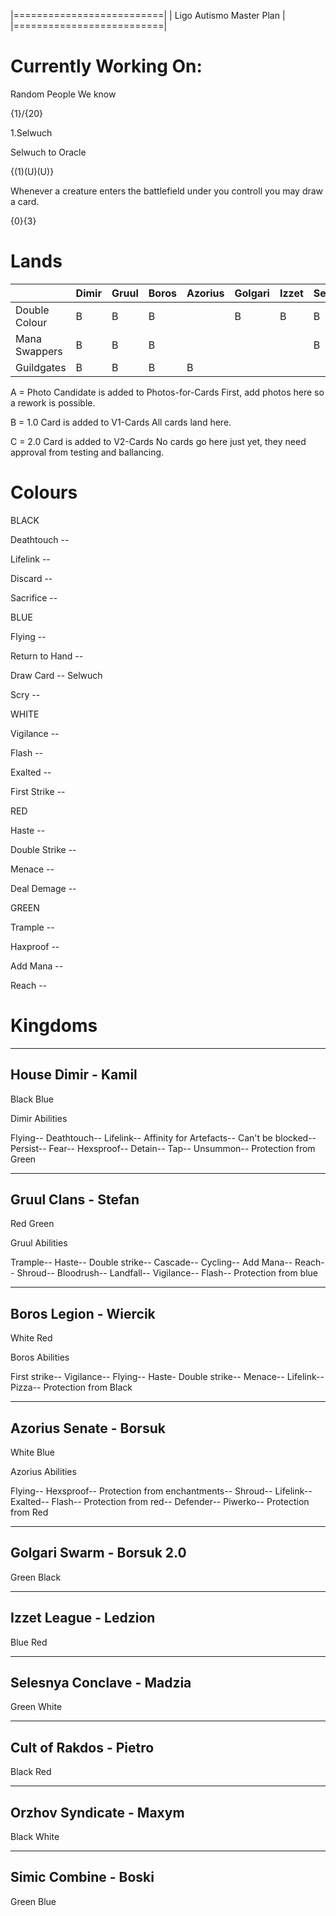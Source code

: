 |==========================|
| Ligo Autismo Master Plan |
|==========================|

Currently Working On:
=====================

Random People We know 

{1}/{20}

1.Selwuch

Selwuch to Oracle

{(1)(U)(U)}

Whenever a creature enters the battlefield under you controll you may draw a card.

{0}{3}

Lands
==========

|               |Dimir    |Gruul  |Boros  |Azorius        |Golgari        |Izzet  |Selesnya       |Rakdos |Orzov  |Simic  |
|---            |---      |---    |---    |---            |---            |---    |---            |---    |---    |---    |
|Double Colour  |B        |B      |B      |               |B              |B      |B              |B      |       |B      |
|Mana Swappers  |B        |B      |B      |               |               |       |B              |       |       |B      |
|Guildgates     |B        |B      |B      |B              |               |       |               |       |B      |B      |

A = Photo Candidate is added to Photos-for-Cards 
    First, add photos here so a rework is possible.

B = 1.0 Card is added to V1-Cards
    All cards land here.

C = 2.0 Card is added to V2-Cards
    No cards go here just yet, they need approval from testing and ballancing. 
    
Colours
==========

BLACK

Deathtouch --

Lifelink -- 

Discard -- 

Sacrifice -- 

BLUE

Flying -- 

Return to Hand -- 

Draw Card -- Selwuch

Scry -- 

WHITE

Vigilance --

Flash -- 

Exalted -- 

First Strike -- 

RED

Haste -- 

Double Strike -- 

Menace -- 

Deal Demage --

GREEN

Trample -- 

Haxproof -- 

Add Mana -- 

Reach -- 

Kingdoms
==========

----------
House Dimir - Kamil
----------
Black
Blue

Dimir Abilities

Flying--
Deathtouch--
Lifelink--
Affinity for Artefacts--
Can't be blocked--
Persist--
Fear--
Hexsproof--
Detain--
Tap--
Unsummon--
Protection from Green

----------
Gruul Clans - Stefan
----------
Red
Green

Gruul Abilities

Trample--
Haste--
Double strike--
Cascade--
Cycling--
Add Mana--
Reach--
Shroud--
Bloodrush--
Landfall--
Vigilance--
Flash--
Protection from blue

----------
Boros Legion - Wiercik
----------
White
Red

Boros Abilities

First strike--
Vigilance--
Flying--
Haste-
Double strike--
Menace--
Lifelink--
Pizza--
Protection from Black

----------
Azorius Senate - Borsuk
----------
White
Blue

Azorius Abilities 

Flying--
Hexsproof--
Protection from enchantments--
Shroud--
Lifelink--
Exalted--
Flash--
Protection from red--
Defender--
Piwerko--
Protection from Red

----------
Golgari Swarm - Borsuk 2.0
----------
Green
Black

----------
Izzet League - Ledzion
----------
Blue
Red

----------
Selesnya Conclave - Madzia
----------
Green
White

----------
Cult of Rakdos - Pietro
----------
Black
Red

----------
Orzhov Syndicate - Maxym
----------
Black
White

----------
Simic Combine - Boski
----------
Green
Blue

